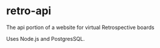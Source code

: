 # retro-api
 
The api portion of a website for virtual Retrospective boards

Uses Node.js and PostgresSQL.
